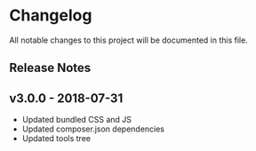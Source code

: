 # Changelog
All notable changes to this project will be documented in this file.  

## Release Notes
## v3.0.0 - 2018-07-31
* Updated bundled CSS and JS
* Updated composer.json dependencies
* Updated tools tree
